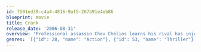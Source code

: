 ```yaml
---
id: 7501ed39-c4a4-4816-9af5-267b91e4eb86
blueprint: movie
title: Crank
release_date: '2006-08-31'
overview: 'Professional assassin Chev Chelios learns his rival has injected him with a poison that will kill him if his heart rate drops.'
genres: '[{"id": 28, "name": "Action"}, {"id": 53, "name": "Thriller"}, {"id": 80, "name": "Crime"}]'
---
```

